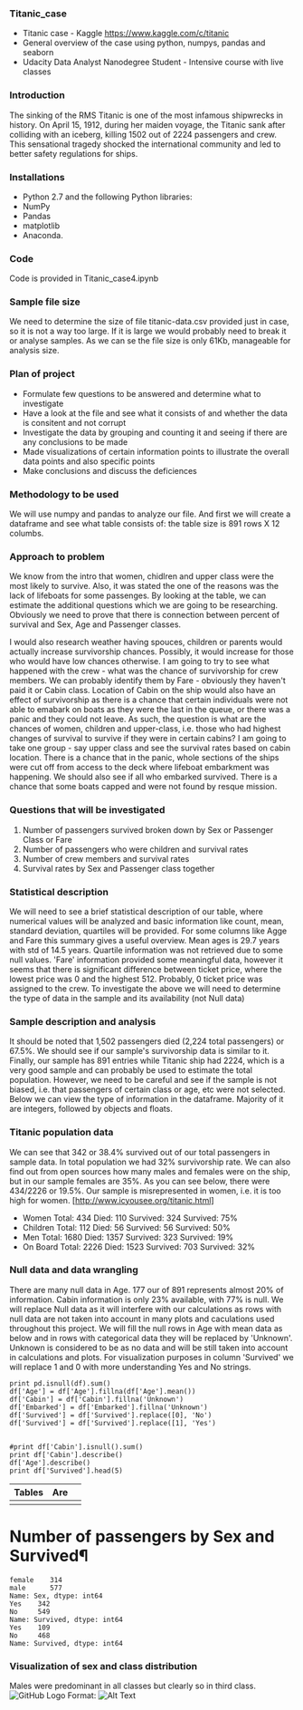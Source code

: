 ### Titanic_case
* Titanic case - Kaggle https://www.kaggle.com/c/titanic
* General overview of the case using python, numpys, pandas and seaborn
* Udacity Data Analyst Nanodegree Student - Intensive course with live classes

### Introduction
The sinking of the RMS Titanic is one of the most infamous shipwrecks in history. On April 15, 1912, during her maiden voyage, the Titanic sank after colliding with an iceberg, killing 1502 out of 2224 passengers and crew. This sensational tragedy shocked the international community and led to better safety regulations for ships.

### Installations
* Python 2.7 and the following Python libraries:
* NumPy
* Pandas
* matplotlib
* Anaconda.

### Code
Code is provided in Titanic_case4.ipynb

### Sample file size
We need to determine the size of file titanic-data.csv provided just in case, so it is not a way too large. If it is large we would probably need to break it or analyse samples. As we can se the file size is only 61Kb, manageable for analysis size.

### Plan of project

* Formulate few questions to be answered and determine what to investigate
* Have a look at the file and see what it consists of and whether the data is consitent and not corrupt
* Investigate the data by grouping and counting it and seeing if there are any conclusions to be made
* Made visualizations of certain information points to illustrate the overall data points and also specific points
* Make conclusions and discuss the deficiences

### Methodology to be used
We will use numpy and pandas to analyze our file. And first we will create a dataframe and see what table consists of: the table size is 891 rows X 12 columbs.

### Approach to problem
We know from the intro that women, chidlren and upper class were the most likely to survive. Also, it was stated the one of the reasons was the lack of lifeboats for some passenges. By looking at the table, we can estimate the additional questions which we are going to be researching. Obviously we need to prove that there is connection between percent of survival and Sex, Age and Passenger classes.

I would also research weather having spouces, children or parents would actually increase survivorship chances. Possibly, it would increase for those who would have low chances otherwise. I am going to try to see what happened with the crew - what was the chance of survivorship for crew members. We can probably identify them by Fare - obviously they haven't paid it or Cabin class. Location of Cabin on the ship would also have an effect of survivorship as there is a chance that certain individuals were not able to emabark on boats as they were the last in the queue, or there was a panic and they could not leave. As such, the question is what are the chances of women, children and upper-class, i.e. those who had highest changes of survival to survive if they were in certain cabins? I am going to take one group - say upper class and see the survival rates based on cabin location. There is a chance that in the panic, whole sections of the ships were cut off from access to the deck where lifeboat embarkment was happening. We should also see if all who embarked survived. There is a chance that some boats capped and were not found by resque mission.

### Questions that will be investigated
1. Number of passengers survived broken down by Sex or Passenger Class or Fare
2.  Number of passengers who were children and survival rates
3.  Number of crew members and survival rates
4.  Survival rates by Sex and Passenger class together

### Statistical description
We will need to see a brief statistical description of our table, where numerical values will be analyzed and basic information like count, mean, standard deviation, quartiles will be provided. For some columns like Agge and Fare this summary gives a useful overview. Mean ages is 29.7 years with std of 14.5 years. Quartile information was not retrieved due to some null values. 'Fare' information provided some meaningful data, however it seems that there is significant difference between ticket price, where the lowest price was 0 and the highest 512. Probably, 0 ticket price was assigned to the crew.
To investigate the above we will need to determine the type of data in the sample and its availability (not Null data)

### Sample description and analysis
It should be noted that 1,502 passengers died (2,224 total passengers) or 67.5%. We should see if our sample's survivorship data is similar to it. Finally, our sample has 891 entries while Titanic ship had 2224, which is a very good sample and can probably be used to estimate the total population. However, we need to be careful and see if the sample is not biased, i.e. that passengers of certain class or age, etc were not selected.
Below we can view the type of information in the dataframe. Majority of it are integers, followed by objects and floats.

### Titanic population data
We can see that 342 or 38.4% survived out of our total passengers in sample data. In total population we had 32% survivorship rate. We can also find out from open sources how many males and females were on the ship, but in our sample females are 35%. As you can see below, there were 434/2226 or 19.5%. Our sample is misrepresented in women, i.e. it is too high for women.
[http://www.icyousee.org/titanic.html]
* Women Total: 434 Died: 110 Survived: 324 Survived: 75%
* Children Total: 112 Died: 56 Survived: 56 Survived: 50%
* Men Total: 1680 Died: 1357 Survived: 323 Survived: 19%
* On Board Total: 2226 Died: 1523 Survived: 703 Survived: 32%

### Null data and data wrangling
There are many null data in Age. 177 our of 891 represents almost 20% of information. Cabin information is only 23% available, with 77% is null. We will replace Null data as it will interfere with our calculations as rows with null data are not taken into account in many plots and caculations used throughout this project. We will fill the null rows in Age with mean data as below and in rows with categorical data they will be replaced by 'Unknown'. Unknown is considered to be as no data and will be still taken into account in calculations and plots. For visualization purposes in column 'Survived' we will replace 1 and 0 with more understanding Yes and No strings.
```
print pd.isnull(df).sum()
df['Age'] = df['Age'].fillna(df['Age'].mean())
df['Cabin'] = df['Cabin'].fillna('Unknown')
df['Embarked'] = df['Embarked'].fillna('Unknown')
df['Survived'] = df['Survived'].replace([0], 'No')
df['Survived'] = df['Survived'].replace([1], 'Yes')


#print df['Cabin'].isnull().sum()
print df['Cabin'].describe()
df['Age'].describe()
print df['Survived'].head(5)
```
| Tables        | Are           |   |
| ------------- |:-------------:| -----:|
|       |  |  |
# Number of passengers by Sex and Survived¶
```
female    314
male      577
Name: Sex, dtype: int64
Yes    342
No     549
Name: Survived, dtype: int64
Yes    109
No     468
Name: Survived, dtype: int64
```
### Visualization of sex and class distribution
Males were predominant in all classes but clearly so in third class.
![GitHub Logo](/iclouddrive/Desktop/img)
Format: ![Alt Text](url)




